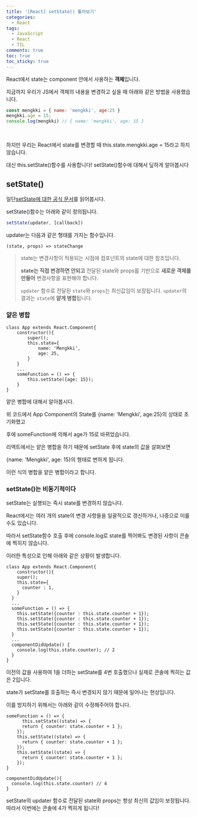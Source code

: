 ```yaml
---
title: '[React] setState() 톺아보기'
categories:
  - React
tags:
  - JavaScript
  - React
  - TIL
comments: true
toc: true
toc_sticky: true
---
```


React에서 state는 component 안에서 사용하는 **객체**입니다.

지금까지 우리가 JS에서 객체의 내용을 변경하고 싶을 때 아래와 같은 방법을 사용했습니다.

```js
const mengkki = { name: 'mengkki', age:25 }
mengkki.age = 15;
console.log(mengkki) // { name: 'mengkki', age: 15 }
```

<br>

하지만 우리는 React에서 state를 변경할 때 this.state.mengkki.age = 15라고 하지 않습니다.

대신 this.setState()함수를 사용합니다! setState()함수에 대해서 딮하게 알아봅시다

## setState()

[setState에 대한 공식 문서]: https://ko.reactjs.org/docs/react-component.html#setstate

일단[setState에 대한 공식 문서]를 읽어봅시다. 

setState()함수는 아래와 같이 정의됩니다.

```js
setState(updater, [callback])
```

updater는 다음과 같은 형태를 가지는 함수입니다.

```
(state, props) => stateChange
```

> state는 변경사항이 적용되는 시점에 컴포넌트의 state에 대한 참조입니다.
>
> **state는 직접 변경하면 안되고** 전달된 state와 props를 기반으로 **새로운 객체를 만들어** 변경사항을 표현해야 합니다.
>
> `updater` 함수로 전달된 `state`와 `props`는 최신값임이 보장됩니다. `updater`의 결과는 `state`에 **얕게 병합**됩니다.

### 얕은 병합

```react
class App extends React.Component{
	constructor(){
		super();
		this.state={
			name: 'Mengkki',
			age: 25,
		}
	}
	...
	someFunction = () => {
		this.setState({age: 15});
	}
}
```

얕은 병합에 대해서 알아봅시다.

위 코드에서 App Component의 State를 {name: 'Mengkki', age:25}의 상태로 초기화했고

 후에 someFunction에 의해서 age가 15로 바뀌었습니다. 

리액트에서는 얕은 병합을 하기 때문에 setState 후에 state의 값을 살펴보면

{name: 'Mengkki', age: 15}의 형태로 변하게 됩니다. 

이런 식의 병합을 얕은 병합이라고 합니다.

### setState()는 비동기적이다

setState는 실행되는 즉시 state를 변경하지 않습니다. 

React에서는 여러 개의 state의 변경 사항들을 일괄적으로 갱신하거나, 나중으로 미룰 수도 있습니다.

따라서 setState함수 호출 후에 console.log로 state를 찍어봐도 변경된 사항이 콘솔에 찍히지 않습니다.

이러한 특성으로 인해 아래와 같은 상황이 발생합니다.

```react
class App extends React.Component{
	constructor(){
    super();
    this.state={
      counter : 1,
    }
  }
  ...
  someFunction = () => {
    this.setState({counter : this.state.counter + 1});
    this.setState({counter : this.state.counter + 1});
    this.setState({counter : this.state.counter + 1});
    this.setState({counter : this.state.counter + 1});
  }
  ...
  componentDidUpdate() {
    console.log(this.state.counter); // 2
  }
}
```

이전의 값을 사용하여 1을 더하는 setState를 4번 호출했으나 실제로 콘솔에 찍히는 값은 2입니다. 

state가 setState를 호출하는 즉시 변경되지 않기 때문에 일어나는 현상입니다.

이를 방지하기 위해서는 아래와 같이 수정해주어야 합니다.

```react
someFunction = () => {
	  this.setState((state) => {
      return { counter: state.counter + 1 };
    });
    this.setState((state) => {
      return { counter: state.counter + 1 };
    });
    this.setState((state) => {
      return { counter: state.counter + 1 };
    });
}

componentDidUpdate(){
  console.log(this.state.counter) // 4
}

```

setState의 updater 함수로 전달된 state와 props는 항상 최신의 값임이 보장됩니다. 따라서 이번에는 콘솔에 4가 찍히게 됩니다!

